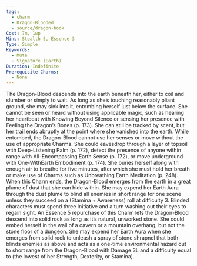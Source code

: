 ```yaml
---
tags:
  - charm
  - Dragon-Blooded
  - source/dragon-book
Cost: 7m, 1wp
Mins: Stealth 5, Essence 3
Type: Simple
Keywords:
  - Mute
  - Signature (Earth)
Duration: Indefinite
Prerequisite Charms:
  - None
---
```

The Dragon-Blood descends into the earth beneath her, either to coil and slumber or simply to wait. As long as she’s touching reasonably pliant ground, she may sink into it, entombing herself just below the surface. She cannot be seen or heard without using applicable magic, such as hearing her heartbeat with Knowing Beyond Silence or sensing her presence with Feeling the Dragon’s Bones (p. 173). She can still be tracked by scent, but her trail ends abruptly at the point where she vanished into the earth. While entombed, the Dragon-Blood cannot use her senses or move without the use of appropriate Charms. She could eavesdrop through a layer of topsoil with Deep-Listening Palm (p. 172), detect the presence of anyone within range with All-Encompassing Earth Sense (p. 172), or move underground with One-WithEarth Embodiment (p. 174). She buries herself along with enough air to breathe for five minutes, after which she must hold her breath or make use of Charms such as Unbreathing Earth Meditation (p. 248). When this Charm ends, the Dragon-Blood emerges from the earth in a great plume of dust that she can hide within. She may expend her Earth Aura through the dust plume to blind all enemies in short range for one scene unless they succeed on a (Stamina + Awareness) roll at difficulty 3. Blinded characters must spend three Initiative and a turn washing out their eyes to regain sight. An Essence 5 repurchase of this Charm lets the Dragon-Blood descend into solid rock as long as it’s natural, unworked stone. She could embed herself in the wall of a cavern or a mountain overhang, but not the stone floor of a dungeon. She may expend her Earth Aura when she emerges from solid rock to unleash a spray of stone shrapnel that both blinds enemies as above and acts as a one-time environmental hazard out to short range from the Dragon-Blood with Damage 3L and a difficulty equal to (the lowest of her Strength, Dexterity, or Stamina).